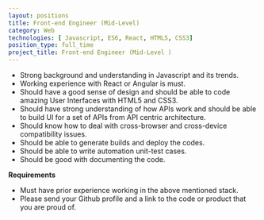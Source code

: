 ```yaml
---
layout: positions
title: Front-end Engineer (Mid-Level)
category: Web
technologies: [ Javascript, ES6, React, HTML5, CSS3]
position_type: full_time
project_title: Front-end Engineer (Mid-Level )
---
```


- Strong background and understanding in Javascript and its trends.
- Working experience with React or Angular is must.
- Should have a good sense of design and should be able to code amazing User
 Interfaces with HTML5 and CSS3.
- Should have strong understanding of how APIs work and should be able to build
UI for a set of APIs from API centric architecture.
- Should know how to deal with cross-browser and cross-device compatibility
issues.
- Should be able to generate builds and deploy the codes.
- Should be able to write automation unit-test cases.
- Should be good with documenting the code.

**Requirements**
- Must have prior experience working in the above mentioned stack.
- Please send your Github profile and a link to the code or product that you
are proud of.
